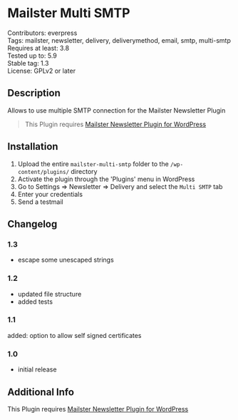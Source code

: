 # Mailster Multi SMTP

Contributors: everpress  
Tags: mailster, newsletter, delivery, deliverymethod, email, smtp, multi-smtp  
Requires at least: 3.8  
Tested up to: 5.9  
Stable tag: 1.3  
License: GPLv2 or later

## Description

Allows to use multiple SMTP connection for the Mailster Newsletter Plugin

> This Plugin requires [Mailster Newsletter Plugin for WordPress](https://mailster.co/?utm_campaign=wporg&utm_source=Mailster+Multi+SMTP&utm_medium=readme)

## Installation

1. Upload the entire `mailster-multi-smtp` folder to the `/wp-content/plugins/` directory
2. Activate the plugin through the 'Plugins' menu in WordPress
3. Go to Settings => Newsletter => Delivery and select the `Multi SMTP` tab
4. Enter your credentials
5. Send a testmail

## Changelog

### 1.3

-   escape some unescaped strings

### 1.2

-   updated file structure
-   added tests

### 1.1

added: option to allow self signed certificates

### 1.0

-   initial release

## Additional Info

This Plugin requires [Mailster Newsletter Plugin for WordPress](https://mailster.co/?utm_campaign=wporg&utm_source=Mailster+Multi+SMTP&utm_medium=readme)
